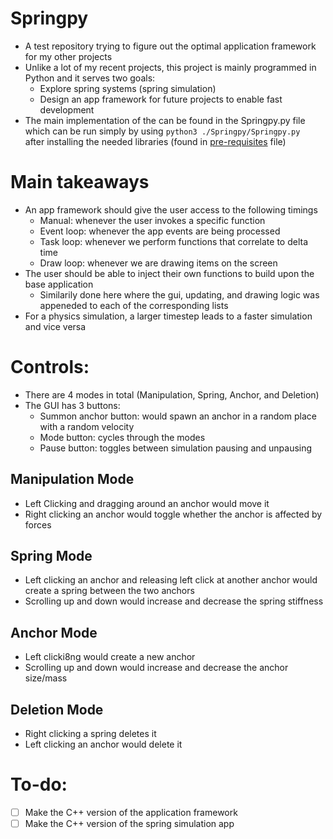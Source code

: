 # Springpy
- A test repository trying to figure out the optimal application framework for my other projects
- Unlike a lot of my recent projects, this project is mainly programmed in Python and it serves two goals:
  - Explore spring systems (spring simulation)
  - Design an app framework for future projects to enable fast development
- The main implementation of the can be found in the Springpy.py file which can be run simply by using `python3 ./Springpy/Springpy.py ` after installing the needed libraries (found in [pre-requisites](./Springpy/Pre-requisites.md) file)
# Main takeaways
- An app framework should give the user access to the following timings
  - Manual: whenever the user invokes a specific function
  - Event loop: whenever the app events are being processed
  - Task loop: whenever we perform functions that correlate to delta time
  - Draw loop: whenever we are drawing items on the screen
- The user should be able to inject their own functions to build upon the base application
  - Similarily done here  where the gui, updating, and drawing logic was appeneded to each of the corresponding lists
- For a physics simulation, a larger timestep leads to a faster simulation and vice versa

# Controls:
- There are 4 modes in total (Manipulation, Spring, Anchor, and Deletion)
- The GUI has 3 buttons:
  - Summon anchor button: would spawn an anchor in a random place with a random velocity
  - Mode button: cycles through the modes
  - Pause button: toggles between simulation pausing and unpausing
## Manipulation Mode
- Left Clicking and dragging around an anchor would move it
- Right clicking an anchor would toggle whether the anchor is affected by forces
## Spring Mode
- Left clicking an anchor and releasing left click at another anchor would create a spring between the two anchors 
- Scrolling up and down would increase and decrease the spring stiffness
## Anchor Mode
- Left clicki8ng would create a new anchor
- Scrolling up and down would increase and decrease the anchor size/mass
## Deletion Mode
- Right clicking a spring deletes it
- Left clicking an anchor would delete it
# To-do:
- [ ] Make the C++ version of the application framework
- [ ] Make the C++ version of the spring simulation app